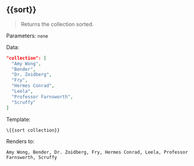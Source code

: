 ## \{{sort}}

> Returns the collection sorted.

Parameters: `none`

Data:

```json
"collection": [
  "Amy Wong",
  "Bender",
  "Dr. Zoidberg",
  "Fry",
  "Hermes Conrad",
  "Leela",
  "Professor Farnsworth",
  "Scruffy"
]
```
Template:

```handlebars
\{{sort collection}}
```

Renders to:

```
Amy Wong, Bender, Dr. Zoidberg, Fry, Hermes Conrad, Leela, Professor Farnsworth, Scruffy
```